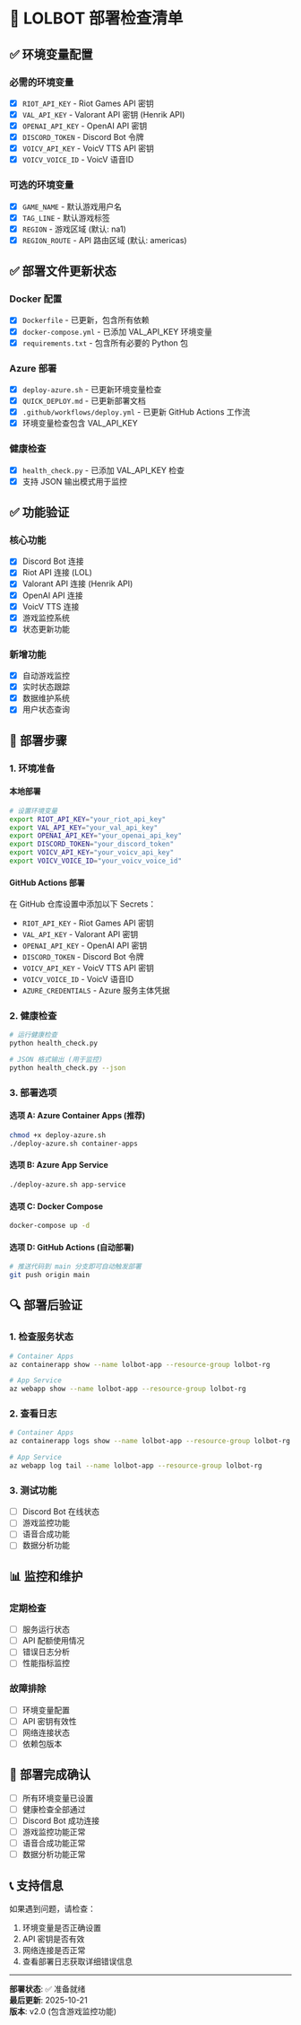 # 🚀 LOLBOT 部署检查清单

## ✅ 环境变量配置

### 必需的环境变量
- [x] `RIOT_API_KEY` - Riot Games API 密钥
- [x] `VAL_API_KEY` - Valorant API 密钥 (Henrik API)
- [x] `OPENAI_API_KEY` - OpenAI API 密钥
- [x] `DISCORD_TOKEN` - Discord Bot 令牌
- [x] `VOICV_API_KEY` - VoicV TTS API 密钥
- [x] `VOICV_VOICE_ID` - VoicV 语音ID

### 可选的环境变量
- [x] `GAME_NAME` - 默认游戏用户名
- [x] `TAG_LINE` - 默认游戏标签
- [x] `REGION` - 游戏区域 (默认: na1)
- [x] `REGION_ROUTE` - API 路由区域 (默认: americas)

## ✅ 部署文件更新状态

### Docker 配置
- [x] `Dockerfile` - 已更新，包含所有依赖
- [x] `docker-compose.yml` - 已添加 VAL_API_KEY 环境变量
- [x] `requirements.txt` - 包含所有必要的 Python 包

### Azure 部署
- [x] `deploy-azure.sh` - 已更新环境变量检查
- [x] `QUICK_DEPLOY.md` - 已更新部署文档
- [x] `.github/workflows/deploy.yml` - 已更新 GitHub Actions 工作流
- [x] 环境变量检查包含 VAL_API_KEY

### 健康检查
- [x] `health_check.py` - 已添加 VAL_API_KEY 检查
- [x] 支持 JSON 输出模式用于监控

## ✅ 功能验证

### 核心功能
- [x] Discord Bot 连接
- [x] Riot API 连接 (LOL)
- [x] Valorant API 连接 (Henrik API)
- [x] OpenAI API 连接
- [x] VoicV TTS 连接
- [x] 游戏监控系统
- [x] 状态更新功能

### 新增功能
- [x] 自动游戏监控
- [x] 实时状态跟踪
- [x] 数据维护系统
- [x] 用户状态查询

## 🚀 部署步骤

### 1. 环境准备

#### 本地部署
```bash
# 设置环境变量
export RIOT_API_KEY="your_riot_api_key"
export VAL_API_KEY="your_val_api_key"
export OPENAI_API_KEY="your_openai_api_key"
export DISCORD_TOKEN="your_discord_token"
export VOICV_API_KEY="your_voicv_api_key"
export VOICV_VOICE_ID="your_voicv_voice_id"
```

#### GitHub Actions 部署
在 GitHub 仓库设置中添加以下 Secrets：
- `RIOT_API_KEY` - Riot Games API 密钥
- `VAL_API_KEY` - Valorant API 密钥
- `OPENAI_API_KEY` - OpenAI API 密钥
- `DISCORD_TOKEN` - Discord Bot 令牌
- `VOICV_API_KEY` - VoicV TTS API 密钥
- `VOICV_VOICE_ID` - VoicV 语音ID
- `AZURE_CREDENTIALS` - Azure 服务主体凭据

### 2. 健康检查
```bash
# 运行健康检查
python health_check.py

# JSON 格式输出 (用于监控)
python health_check.py --json
```

### 3. 部署选项

#### 选项 A: Azure Container Apps (推荐)
```bash
chmod +x deploy-azure.sh
./deploy-azure.sh container-apps
```

#### 选项 B: Azure App Service
```bash
./deploy-azure.sh app-service
```

#### 选项 C: Docker Compose
```bash
docker-compose up -d
```

#### 选项 D: GitHub Actions (自动部署)
```bash
# 推送代码到 main 分支即可自动触发部署
git push origin main
```

## 🔍 部署后验证

### 1. 检查服务状态
```bash
# Container Apps
az containerapp show --name lolbot-app --resource-group lolbot-rg

# App Service
az webapp show --name lolbot-app --resource-group lolbot-rg
```

### 2. 查看日志
```bash
# Container Apps
az containerapp logs show --name lolbot-app --resource-group lolbot-rg

# App Service
az webapp log tail --name lolbot-app --resource-group lolbot-rg
```

### 3. 测试功能
- [ ] Discord Bot 在线状态
- [ ] 游戏监控功能
- [ ] 语音合成功能
- [ ] 数据分析功能

## 📊 监控和维护

### 定期检查
- [ ] 服务运行状态
- [ ] API 配额使用情况
- [ ] 错误日志分析
- [ ] 性能指标监控

### 故障排除
- [ ] 环境变量配置
- [ ] API 密钥有效性
- [ ] 网络连接状态
- [ ] 依赖包版本

## 🎯 部署完成确认

- [ ] 所有环境变量已设置
- [ ] 健康检查全部通过
- [ ] Discord Bot 成功连接
- [ ] 游戏监控功能正常
- [ ] 语音合成功能正常
- [ ] 数据分析功能正常

## 📞 支持信息

如果遇到问题，请检查：
1. 环境变量是否正确设置
2. API 密钥是否有效
3. 网络连接是否正常
4. 查看部署日志获取详细错误信息

---

**部署状态**: ✅ 准备就绪  
**最后更新**: 2025-10-21  
**版本**: v2.0 (包含游戏监控功能)
